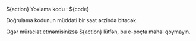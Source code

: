 ${action} Yoxlama kodu : ${code}

Doğrulama kodunun müddəti bir saat ərzində bitəcək.

Əgər müraciət etməmisinizsə ${action} lütfən, bu e-poçta məhəl qoymayın.
